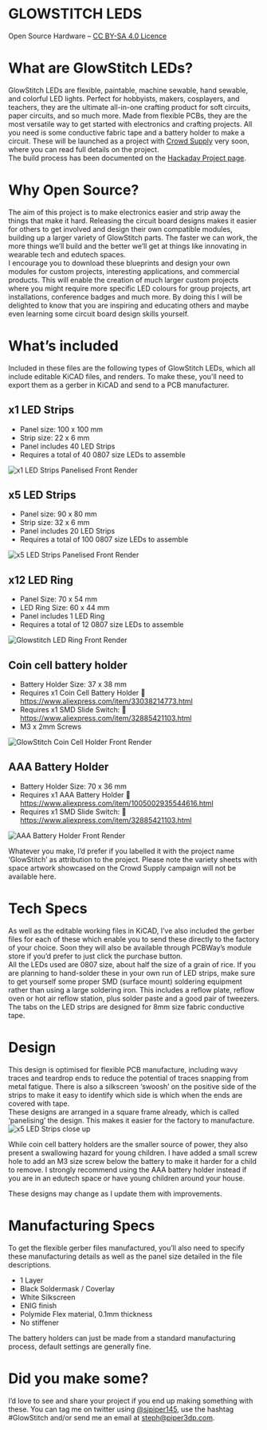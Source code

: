 # GLOWSTITCH LEDS 
Open Source Hardware – [CC BY-SA 4.0 Licence](https://creativecommons.org/licenses/by-sa/4.0/)

# What are GlowStitch LEDs?
GlowStitch LEDs are flexible, paintable, machine sewable, hand sewable, and colorful LED lights. Perfect for hobbyists, makers, cosplayers, and teachers, they are the ultimate all-in-one crafting product for soft circuits, paper circuits, and so much more. Made from flexible PCBs, they are the most versatile way to get started with electronics and crafting projects.  All you need is some conductive fabric tape and a battery holder to make a circuit.
These will be launched as a project with [Crowd Supply](https://www.crowdsupply.com/makerqueenau/glowstitch-leds) very soon, where you can read full details on the project.  
The build process has been documented on the [Hackaday Project page](https://hackaday.io/project/186907-machine-sewable-led-strips).

# Why Open Source? 
The aim of this project is to make electronics easier and strip away the things that make it hard.  Releasing the circuit board designs makes it easier for others to get involved and design their own compatible modules, building up a larger variety of GlowStitch parts.  The faster we can work, the more things we’ll build and the better we’ll get at things like innovating in wearable tech and edutech spaces.  
I encourage you to download these blueprints and design your own modules for custom projects, interesting applications, and commercial products.  This will enable the creation of much larger custom projects where you might require more specific LED colours for group projects, art installations, conference badges and much more.  By doing this I will be delighted to know that you are inspiring and educating others and maybe even learning some circuit board design skills yourself.  

# What’s included
Included in these files are the following types of GlowStitch LEDs, which all include editable KiCAD files, and renders. To make these, you'll need to export them as a gerber in KiCAD and send to a PCB manufacturer.

##	x1 LED Strips
- Panel size: 100 x 100 mm
- Strip size: 22 x 6 mm
- Panel includes 40 LED Strips
- Requires a total of 40 0807 size LEDs to assemble

![x1 LED Strips Panelised Front Render](https://user-images.githubusercontent.com/7828884/192925136-33a7f0f9-4989-4f67-bec8-f4ff0f6b66d9.jpg)

##	x5 LED Strips
- Panel size: 90 x 80 mm
- Strip size: 32 x 6 mm
- Panel includes 20 LED Strips
- Requires a total of 100 0807 size LEDs to assemble

![x5 LED Strips Panelised Front Render](https://user-images.githubusercontent.com/7828884/192925227-6b5b798c-6f26-4996-93d8-5ae677a26db2.jpg)


## x12 LED Ring  
-	Panel Size: 70 x 54 mm 
-	LED Ring Size: 60 x 44 mm
-	Panel includes 1 LED Ring
-	Requires a total of 12 0807 size LEDs to assemble

![Glowstitch LED Ring Front Render](https://user-images.githubusercontent.com/7828884/192925258-824bff5c-9bab-4c85-b85d-7ccb6652d5a5.jpg)

##	Coin cell battery holder
-	Battery Holder Size: 37 x 38 mm
-	Requires x1 Coin Cell Battery Holder
	https://www.aliexpress.com/item/33038214773.html
-	Requires x1 SMD Slide Switch:
	https://www.aliexpress.com/item/32885421103.html
- M3 x 2mm Screws

![GlowStitch Coin Cell Holder Front Render](https://user-images.githubusercontent.com/7828884/192925295-fda27ba8-d813-43d7-964c-d65ad5e09edb.jpg)

##	AAA Battery Holder
-	Battery Holder Size: 70 x 36 mm
-	Requires x1 AAA Battery Holder
	https://www.aliexpress.com/item/1005002935544616.html
-	Requires x1 SMD Slide Switch:
	https://www.aliexpress.com/item/32885421103.html

![AAA Battery Holder Front Render](https://user-images.githubusercontent.com/7828884/192925377-833fd824-058e-48f6-8e6e-7a2e9ef7e3f0.jpg)

Whatever you make, I’d prefer if you labelled it with the project name ‘GlowStitch’ as attribution to the project.  Please note the variety sheets with space artwork showcased on the Crowd Supply campaign will not be available here.  

# Tech Specs
As well as the editable working files in KiCAD, I’ve also included the gerber files for each of these which enable you to send these directly to the factory of your choice.  Soon they will also be available through PCBWay’s module store if you’d prefer to just click the purchase button.  
All the LEDs used are 0807 size, about half the size of a grain of rice.  If you are planning to hand-solder these in your own run of LED strips, make sure to get yourself some proper SMD (surface mount) soldering equipment rather than using a large soldering iron. This includes a reflow plate, reflow oven or hot air reflow station, plus solder paste and a good pair of tweezers. 
The tabs on the LED strips are designed for 8mm size fabric conductive tape. 

# Design
This design is optimised for flexible PCB manufacture, including wavy traces and teardrop ends to reduce the potential of traces snapping from metal fatigue.  There is also a silkscreen ‘swoosh’ on the positive side of the strips to make it easy to identify which side is which when the ends are covered with tape.  
These designs are arranged in a square frame already, which is called ‘panelising’ the design.  This makes it easier for the factory to manufacture.  
![x5 LED Strips close up](https://user-images.githubusercontent.com/7828884/192927069-e23c2f7d-71bc-4c4c-94ea-7088fc57df42.jpg)

While coin cell battery holders are the smaller source of power, they also present a swallowing hazard for young children.  I have added a small screw hole to add an M3 size screw below the battery to make it harder for a child to remove. I strongly recommend using the AAA battery holder instead if you are in an edutech space or have young children around your house.  

These designs may change as I update them with improvements. 

# Manufacturing Specs
To get the flexible gerber files manufactured, you’ll also need to specify these manufacturing details as well as the panel size detailed in the file descriptions. 
- 1 Layer
- Black Soldermask / Coverlay
- White Silkscreen
- ENIG finish
- Polymide Flex material, 0.1mm thickness
- No stiffener

The battery holders can just be made from a standard manufacturing process, default settings are generally fine. 

# Did you make some? 
I’d love to see and share your project if you end up making something with these.  You can tag me on twitter using [@sjpiper145](https://twitter.com/sjpiper145), use the hashtag #GlowStitch and/or send me an email at steph@piper3dp.com.  


